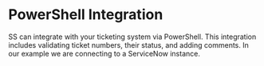 [title]: # (PowerShell Integration)
[tags]: # (XXX)
[priority]: # (50)

# PowerShell Integration

SS can integrate with your ticketing system via PowerShell. This integration includes validating ticket numbers, their status, and adding comments. In our example we are connecting to a ServiceNow instance.
